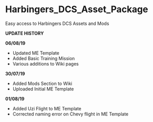 # Harbingers_DCS_Asset_Package
Easy access to Harbingers DCS Assets and Mods

**UPDATE HISTORY**

**06/08/19**
* Updated ME Template
* Added Basic Training Mission
* Various additions to Wiki pages

**30/07/19**
* Added Mods Section to Wiki
* Uploaded Initial ME Template

**01/08/19**
* Added Uzi Flight to ME Template
* Corrected naming error on Chevy flight in ME Template
